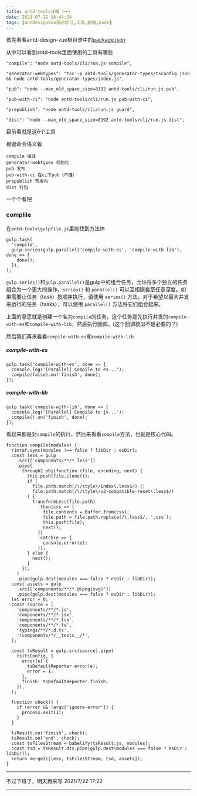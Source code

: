 ```yaml
---
title: antd-tools详解（一）
date: 2021-07-22 16:44:24
tags: [AntDesignVue源码学习,工具,前端,node]
---
```


首先看看antd-design-vue根目录中的[package.json](https://github.com/vueComponent/ant-design-vue/blob/next/package.json)

从中可以看到antd-tools里面使用的工具有哪些

```
"compile": "node antd-tools/cli/run.js compile",

"generator-webtypes": "tsc -p antd-tools/generator-types/tsconfig.json && node antd-tools/generator-types/index.js",

"pub": "node --max_old_space_size=8192 antd-tools/cli/run.js pub",

"pub-with-ci": "node antd-tools/cli/run.js pub-with-ci",

"prepublish": "node antd-tools/cli/run.js guard",

"dist": "node --max_old_space_size=8192 antd-tools/cli/run.js dist",
```

目前看就是这6个工具

根据命令语义看

```
compile 编译
generator-webtypes 初始化
pub 发布 
pub-with-ci 在ci下pub（不懂） 
prepublish 预发布
dist 打包
```

一个个看吧

### complile

在`antd-tools\gulpfile.js`里能找到方法体

```
gulp.task(
  'compile',
  gulp.series(gulp.parallel('compile-with-es', 'compile-with-lib'), done => {
    done();
  }),
);
```

`gulp.series()`和`gulp.parallel()`是gulp中的组合任务，允许将多个独立的任务组合为一个更大的操作，`series()` 和 `parallel()` 可以互相嵌套至任意深度。如果需要让任务（task）按顺序执行，请使用 `series()` 方法。对于希望以最大并发来运行的任务（tasks），可以使用 `parallel()` 方法将它们组合起来。

上面的意思就是创建一个名为`compile`的任务，这个任务是先执行并发的`compile-with-es`和`compile-with-lib`，然后执行回调。(这个回调貌似不是必要的？)

然后我们再来看看`compile-with-es`和`compile-with-lib`

##### compile-with-es

```
gulp.task('compile-with-es', done => {
  console.log('[Parallel] Compile to es...');
  compile(false).on('finish', done);
});
```

##### compile-with-lib

```
gulp.task('compile-with-lib', done => {
  console.log('[Parallel] Compile to js...');
  compile().on('finish', done);
});
```

看起来都是对`compile`的执行，然后来看看`compile`方法，也就是核心代码。

```
function compile(modules) {
  rimraf.sync(modules !== false ? libDir : esDir);
  const less = gulp
    .src(['components/**/*.less'])
    .pipe(
      through2.obj(function (file, encoding, next) {
        this.push(file.clone());
        if (
          file.path.match(/\/style\/index\.less$/) ||
          file.path.match(/\/style\/v2-compatible-reset\.less$/)
        ) {
          transformLess(file.path)
            .then(css => {
              file.contents = Buffer.from(css);
              file.path = file.path.replace(/\.less$/, '.css');
              this.push(file);
              next();
            })
            .catch(e => {
              console.error(e);
            });
        } else {
          next();
        }
      }),
    )
    .pipe(gulp.dest(modules === false ? esDir : libDir));
  const assets = gulp
    .src(['components/**/*.@(png|svg)'])
    .pipe(gulp.dest(modules === false ? esDir : libDir));
  let error = 0;
  const source = [
    'components/**/*.js',
    'components/**/*.jsx',
    'components/**/*.tsx',
    'components/**/*.ts',
    'typings/**/*.d.ts',
    '!components/*/__tests__/*',
  ];

  const tsResult = gulp.src(source).pipe(
    ts(tsConfig, {
      error(e) {
        tsDefaultReporter.error(e);
        error = 1;
      },
      finish: tsDefaultReporter.finish,
    }),
  );

  function check() {
    if (error && !argv['ignore-error']) {
      process.exit(1);
    }
  }

  tsResult.on('finish', check);
  tsResult.on('end', check);
  const tsFilesStream = babelify(tsResult.js, modules);
  const tsd = tsResult.dts.pipe(gulp.dest(modules === false ? esDir : libDir));
  return merge2([less, tsFilesStream, tsd, assets]);
}
```

---

不过下班了，明天再来写                     																			2021/7/22 17:22

---

